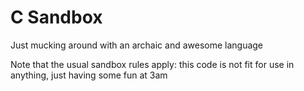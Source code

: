 C Sandbox
=========

Just mucking around with an archaic and awesome language

Note that the usual sandbox rules apply: this code is not fit for use in anything, just having some fun at 3am
